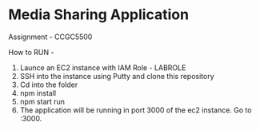 # Media Sharing Application

Assignment - CCGC5500


How to RUN -

1. Launce an EC2 instance with IAM Role - LABROLE
2. SSH into the instance using Putty and clone this repository
4. Cd into the folder
4. npm install
5. npm start run
6. The application will be running in port 3000 of the ec2 instance. Go to <PUBLICIP>:3000.
